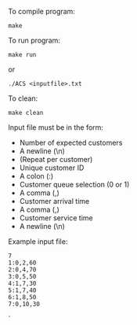 To compile program:
```
make
```
	
To run program:
```
make run
```
or
```
./ACS <inputfile>.txt
```
	
To clean:
```
make clean
```

Input file must be in the form:
- Number of expected customers
- A newline (\n)
- (Repeat per customer)
- Unique customer ID
- A colon (:)
- Customer queue selection (0 or 1)
- A comma (,)
- Customer arrival time
- A comma (,)
- Customer service time
- A newline (\n)


Example input file:
```
7
1:0,2,60
2:0,4,70
3:0,5,50
4:1,7,30
5:1,7,40
6:1,8,50
7:0,10,30
```
`